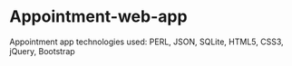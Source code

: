 # Appointment-web-app
Appointment app technologies used: PERL, JSON, SQLite, HTML5, CSS3, jQuery, Bootstrap
